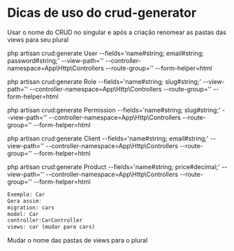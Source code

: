 # Dicas de uso do crud-generator

Usar o nome do CRUD no singular e após a criação renomear as pastas das views para seu plural

php artisan crud:generate User --fields='name#string; email#string; password#string;' --view-path='' --controller-namespace=App\\Http\\Controllers --route-group='' --form-helper=html

php artisan crud:generate Role --fields='name#string; slug#string;' --view-path='' --controller-namespace=App\\Http\\Controllers --route-group='' --form-helper=html

php artisan crud:generate Permission --fields='name#string; slug#string;' --view-path='' --controller-namespace=App\\Http\\Controllers --route-group='' --form-helper=html

php artisan crud:generate Client --fields='name#string; email#string;' --view-path='' --controller-namespace=App\\Http\\Controllers --route-group='' --form-helper=html

php artisan crud:generate Product --fields='name#string; price#decimal;' --view-path='' --controller-namespace=App\\Http\\Controllers --route-group='' --form-helper=html
```php
Exemplo: Car
Gera assim:
migration: cars
model: Car
controller:CarController 
views: car (mudar para cars)
```
Mudar o nome das pastas de views para o plural

